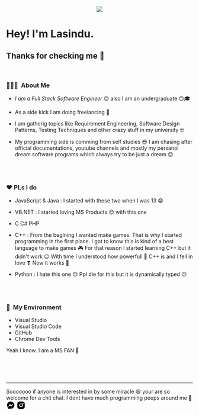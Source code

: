 <center>
<img src="https://avatars0.githubusercontent.com/u/59259108?s=400&u=9041a88a1477be1791ba08bc292585309863e7ad&v=4">
</center>

<h1> Hey! I'm Lasindu.</h1>
<h2>Thanks for checking me 💖</h2>

<br />

<h3> 👨🏻‍💻 &nbsp;About Me </h3>

- _I am a Full Stack Software Engineer_ 😍 also I am an undergraduate 🙃🎓

- As a side kick I am doing freelancing 💼

- I am gatherig topics like Requirement Engineering, Software Design Patterns, Testing Techniques and other crazy stuff in my university 🤓

- My programming side is comming from self studies 😎 I am chasing after official documentations, youtube channels and mostly my persanol dream software programs which always try to be just a dream 😐

<br/>
<br/>

<h3>❤ PLs I do</h3>

- JavaScript & Java : I started with these two when I was 13 😁

- VB.NET : I started loving MS Products 😊 with this one

- C C# PHP

- C++ : From the begining I wanted make games. That is why I started programming in the first place. I got to know this is kind of a best language to make games 🎮 For that reason I started learning C++ but it didn't work 😐 With time I understood how powerfull 💪 C++ is and I fell in love ❣ Now it works 💞

- Python : I hate this one 😒 Ppl die for this but it is dynamically typed 😕

<br/>
<br/>

<h3> 🌱 &nbsp;My Environment</h3>

- Visual Studio
- Visual Studio Code
- GitHub
- Chrome Dev Tools

Yeah I know. I am a MS FAN 🤩

<br />
<br />
<br />

<hr />
Sooooooo if anyone is interested in by some miracle 😆 your are so welcome for a chit chat. I dont have much programming peeps around me 🙂
<br />
<a href="https://www.facebook.com/lasindu.nuwanga.5/" ><img src="./messenger-fill.png" /></a> <a href="https://www.instagram.com/lassaz_vegaz/" ><img src="./instagram-fill.png" /></a>
